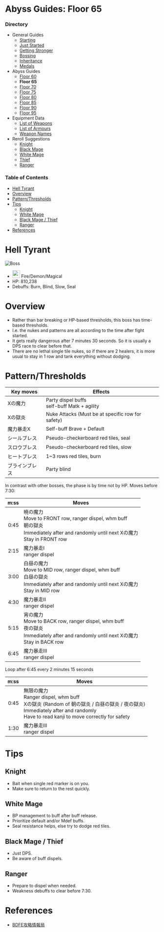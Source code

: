 # Abyss Guides: Floor 65
### Directory
* General Guides
	* <a href="guide-1.md">Starting</a>
	* <a href="guide-2.md">Just Started</a>
	* <a href="guide-3.md">Getting Stronger</a>
	* <a href="guide-4.md">Bossing</a>
	* <a href="guide-5.md">Inheritance</a>
	* <a href="guide-6.md">Medals</a>
* Abyss Guides
	* <a href="abyss-60.md">Floor 60</a>
	* **Floor 65**
	* <a href="abyss-70.md">Floor 70</a>
	* <a href="abyss-75.md">Floor 75</a>
	* <a href="abyss-80.md">Floor 80</a>
	* <a href="abyss-85.md">Floor 85</a>
	* <a href="abyss-90.md">Floor 90</a>
	* <a href="abyss-95.md">Floor 95</a>
* Equipment Data
	* <a href="list-weapons.md">List of Weapons</a>
	* <a href="list-armours.md">List of Armours</a>
	* <a href="list-names.md">Weapon Names</a>
* Reroll Suggestions
	* <a href="reroll-1.md">Knight</a>
	* <a href="reroll-2.md">Black Mage</a>
	* <a href="reroll-3.md">White Mage</a>
	* <a href="reroll-4.md">Thief</a>
	* <a href="reroll-5.md">Ranger</a>

### Table of Contents
* [Hell Tyrant](#hell-tyrant)
* [Overview](#overview)
* [Pattern/Thresholds](#patternthresholds)
* [Tips](#tips)
	* [Knight](#knight)
	* [White Mage](#white-mage)
	* [Black Mage / Thief](#black-mage--thief)
	* [Ranger](#ranger)
* [References](#references)


# Hell Tyrant
![Boss](https://caelum.s-ul.eu/14mjTM22.jpg)
* <img src="https://caelum.s-ul.eu/2p740des.png" width="25"> Fire/Demon/Magical
* HP: 810,238
* Debuffs: Burn, Blind, Slow, Seal

# Overview
* Rather than bar breaking or HP-based thresholds, this boss has time-based thresholds.
* I.e. the nukes and patterns are all according to the time after fight started.
* It gets really dangerous after 7 minutes 30 seconds. So it is usually a DPS race to clear before that.
* There are no lethal single tile nukes, so if there are 2 healers, it is more usual to stay in 1 row and tank everything without dodging.

# Pattern/Thresholds

Key moves | Effects
---|---
Xの魔力 | Party dispel buffs<br>self-buff Matk + agility
Xの獄炎 | Nuke Attacks (Must be at specific row for safety)
魔力暴走X | Self-buff Brave + Default
シールブレス | Pseudo-checkerboard red tiles, seal
スロウブレス | Pseudo-checkerboard red tiles, slow
ヒートブレス | 1~3 rows red tiles, burn
ブラインブレス | Party blind

In contrast with other bosses, the phase is by time not by HP. Moves before 7:30:

m:ss | Moves
--:|---
0:45 | 暁の魔力<br>Move to FRONT row, ranger dispel, whm buff<br>朝の獄炎<br>Immediately after and randomly until next Xの魔力<br>Stay in FRONT row
2:15 | 魔力暴走I<br>ranger dispel
3:00 | 白昼の魔力<br>Move to MID row, ranger dispel, whm buff<br>白昼の獄炎<br>Immediately after and randomly until next Xの魔力<br>Stay in MID row
4:30 | 魔力暴走II<br>ranger dispel
5:15 | 宵の魔力<br>Move to BACK row, ranger dispel, whm buff<br>夜の獄炎<br>Immediately after and randomly until next Xの魔力<br>Stay in BACK row
6:45 | 魔力暴走III<br>ranger dispel

Loop after 6:45 every 2 minutes 15 seconds

m:ss | Moves
--:|---
0:45 | 無限の魔力<br>Ranger dispel, whm buff<br>Xの獄炎 (Random of 朝の獄炎 / 白昼の獄炎 / 夜の獄炎)<br>Immediately after and randomly<br>Have to read kanji to move correctly for safety
1:30 | 魔力暴走III<br>ranger dispel

# Tips
## Knight
* Bait when single red marker is on you.
* Make sure to return to the rest quickly.

## White Mage
* BP management to buff after buff release.
* Prioritize default and/or Mdef buffs.
* Seal resistance helps, else try to dodge red tiles.

## Black Mage / Thief
* Just DPS.
* Be aware of buff dispels.

## Ranger
* Prepare to dispel when needed. 
* Weakness debuffs to clear before 7:30.

# References
* [BDFE攻略情報局](https://wiki3.jp/bdfe-istantal/page/117)